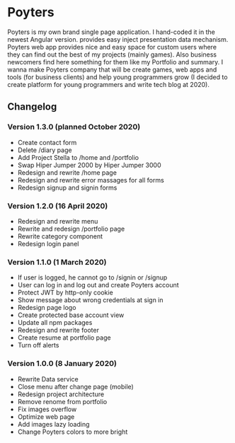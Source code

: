 # Poyters
Poyters is my own brand single page application. I hand-coded it in the newest Angular version. provides easy inject presentation data mechanism. Poyters web app provides nice and easy space for custom users where they can find out the best of my projects (mainly games). Also business newcomers find here something for them like my Portfolio and summary. I wanna make Poyters company that will be create games, web apps and tools (for business clients) and help young programmers grow (I decided to create platform for young programmers and write tech blog at 2020).


## Changelog

### Version 1.3.0 (planned October 2020)
- Create contact form
- Delete /diary page
- Add Project Stella to /home and /portfolio
- Swap Hiper Jumper 2000 by Hiper Jumper 3000
- Redesign and rewrite /home page
- Redesign and rewrite error massages for all forms
- Redesign signup and signin forms


### Version 1.2.0 (16 April 2020)
- Redesign and rewrite menu
- Rewrite and redesign /portfolio page
- Rewrite category component
- Redesign login panel


### Version 1.1.0 (1 March 2020)
- If user is logged, he cannot go to /signin or /signup
- User can log in and log out and create Poyters account
- Protect JWT by http-only cookie
- Show message about wrong credentials at sign in
- Redesign page logo
- Create protected base account view
- Update all npm packages
- Redesign and rewrite footer
- Create resume at portfolio page
- Turn off alerts


### Version 1.0.0 (8 January 2020)
- Rewrite Data service
- Close menu after change page (mobile)
- Redesign project architecture
- Remove renome from portfolio
- Fix images overflow
- Optimize web page
- Add images lazy loading
- Change Poyters colors to more bright
